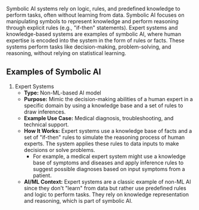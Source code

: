 Symbolic AI systems rely on logic, rules, and predefined knowledge to perform tasks, often without learning from data. Symbolic AI focuses on manipulating symbols to represent knowledge and perform reasoning through explicit rules (e.g., "if-then" statements). Expert systems and knowledge-based systems are examples of symbolic AI, where human expertise is encoded into the system in the form of rules or facts. These systems perform tasks like decision-making, problem-solving, and reasoning, without relying on statistical learning.

## Examples of Symbolic AI
1. Expert Systems
	 - **Type:** Non-ML-based AI model
	 - **Purpose:** Mimic the decision-making abilities of a human expert in a specific domain by using a knowledge base and a set of rules to draw inferences.
	 - **Example Use Case:** Medical diagnosis, troubleshooting, and technical support.
	 - **How It Works:** Expert systems use a knowledge base of facts and a set of "if-then" rules to simulate the reasoning process of human experts. The system applies these rules to data inputs to make decisions or solve problems.
		 - For example, a medical expert system might use a knowledge base of symptoms and diseases and apply inference rules to suggest possible diagnoses based on input symptoms from a patient.
	- **AI/ML Context:** Expert systems are a classic example of non-ML AI since they don't "learn" from data but rather use predefined rules and logic to perform tasks. They rely on knowledge representation and reasoning, which is part of symbolic AI.